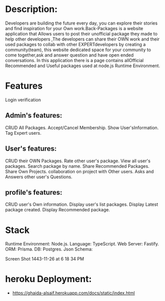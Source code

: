 # Description:

Developers are building the future every day, you can explore their stories and find inspiration for your Own work.Back-Packages is a website application that Allows users to post their unofficial package they made to help other developers ,The developers can share their OWN work and their used packages to collab with other EXPERTdevelopers by creating a community(team), this website dedicated space for your community to come together,ask and answer question and have open ended conversations. In this application there is a page contains allOfficial Recommended and Useful packages used at node.js Runtime Environment.

# Features
Login
verification

## Admin's features:

CRUD All Packages.
Accept/Cancel Membership.
Show User'sInformation.
Tag Expert users.

## User's features:

CRUD their OWN Packages.
Rate other user's package.
View all user's packages.
Search package by name.
Share Recommended Packages.
Share Own Projects.
collaboration on project with Other users.
Asks and Answers other user's Questions.

## profile's features:

CRUD user's Own information.
Display user's list packages.
Display Latest package created.
Display Recommended package.

# Stack

Runtime Environment: Node.js.
Language: TypeScript.
Web Server: Fastify.
ORM: Prisma.
DB: Postgres.
Json Schema:

Screen Shot 1443-11-26 at 6 18 34 PM

# heroku Deployment:
-  https://ghaida-alsaif.herokuapp.com/docs/static/index.html
